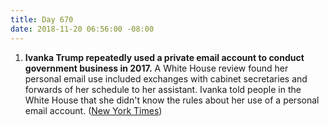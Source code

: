 ```yaml
---
title: Day 670
date: 2018-11-20 06:56:00 -08:00
---
```


1. **Ivanka Trump repeatedly used a private email account to conduct government business in 2017.** A White House review found her personal email use included exchanges with cabinet secretaries and forwards of her schedule to her assistant. Ivanka told people in the White House that she didn't know the rules about her use of a personal email account. ([New York Times](https://www.nytimes.com/2018/11/19/us/politics/ivanka-trump-emails.html))
